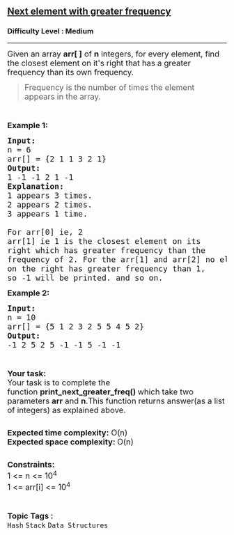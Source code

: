 <h2><a href="https://practice.geeksforgeeks.org/problems/9656e96f6eaee49e67400fa2aed7833c8d9846b8/1?page=1&difficulty[]=1&sortBy=accuracy">Next element with greater frequency</a></h2><h3>Difficulty Level : Medium</h3><hr><div class="problems_problem_content__Xm_eO"><p><span style="font-size:18px">Given an array&nbsp;<strong>arr[ ]</strong>&nbsp;of&nbsp;<strong>n</strong>&nbsp;integers, for every element, find the closest element on it's right that has a greater frequency than its own frequency.</span></p>

<blockquote>
<p><span style="font-size:18px">Frequency is the number of times the&nbsp;element appears in the array.</span></p>
</blockquote>

<p>&nbsp;</p>

<p><span style="font-size:18px"><strong>Example 1:</strong></span></p>

<pre><span style="font-size:18px"><strong>Input:</strong>
n = 6
arr[] = {2 1 1 3 2 1}<strong>
Output:</strong>
1 -1 -1 2 1 -1 
<strong>Explanation:
</strong>1 appears 3 times.
2 appears 2 times.
3 appears 1 time. 

For arr[0] ie, 2
arr[1] ie 1 is the closest element on its 
right which has greater frequency than the 
frequency of 2. For the arr[1] and arr[2] no element 
on the right has greater frequency than 1, 
so -1 will be printed. and so on. </span></pre>

<p><strong><span style="font-size:18px">Example 2:</span></strong></p>

<pre><span style="font-size:18px"><strong>Input:
</strong>n = 10
arr[] = {5 1 2 3 2 5 5 4 5 2}
<strong>Output:</strong>
-1 2 5 2 5 -1 -1 5 -1 -1</span></pre>

<p>&nbsp;</p>

<p><span style="font-size:18px"><strong>Your task:</strong><br>
Your task is to complete the function&nbsp;<strong>print_next_greater_freq() </strong>which take two parameters <strong>arr</strong> and <strong>n</strong>.This function returns&nbsp;answer(as a list of integers)&nbsp;as explained above.</span></p>

<p><br>
<span style="font-size:18px"><strong>Expected time complexity:</strong> O(n)<br>
<strong>Expected space complexity: </strong>O(n)</span></p>

<p><br>
<span style="font-size:18px"><strong>Constraints:</strong><br>
1 &lt;= n &lt;= 10<sup>4</sup><br>
1 &lt;= arr[i] &lt;=&nbsp;10<sup>4</sup></span></p>
</div><br><p><span style=font-size:18px><strong>Topic Tags : </strong><br><code>Hash</code>&nbsp;<code>Stack</code>&nbsp;<code>Data Structures</code>&nbsp;